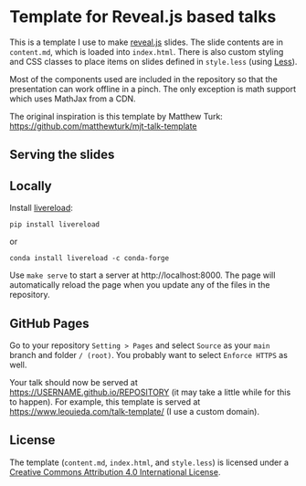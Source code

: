 # Template for Reveal.js based talks

This is a template I use to make [reveal.js](https://revealjs.com/) slides. 
The slide contents are in `content.md`, which is loaded into `index.html`. 
There is also custom styling and CSS classes to place items on slides defined 
in `style.less` (using [Less](http://lesscss.org/)).

Most of the components used are included in the repository so that the 
presentation can work offline in a pinch. The only exception is math support
which uses MathJax from a CDN.

The original inspiration is this template by Matthew Turk: 
https://github.com/matthewturk/mjt-talk-template

## Serving the slides

## Locally

Install [livereload](https://github.com/lepture/python-livereload):

```
pip install livereload
```

or

```
conda install livereload -c conda-forge
```

Use `make serve` to start a server at http://localhost:8000. The page will
automatically reload the page when you update any of the files in the
repository.

## GitHub Pages

Go to your repository `Setting > Pages` and select `Source` as your 
`main` branch and folder `/ (root)`. You probably want to select 
`Enforce HTTPS` as well.

Your talk should now be served at https://USERNAME.github.io/REPOSITORY
(it may take a little while for this to happen). 
For example, this template is served at
https://www.leouieda.com/talk-template/ (I use a custom domain).

## License

The template (`content.md`, `index.html`, and `style.less`) is licensed under a
<a href="https://creativecommons.org/licenses/by/4.0/">Creative Commons
Attribution 4.0 International License</a>.
